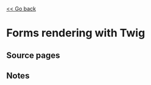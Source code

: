 [<< Go back](https://artoasmith.github.io/sf-preps/)

# Forms rendering with Twig

## Source pages

## Notes
